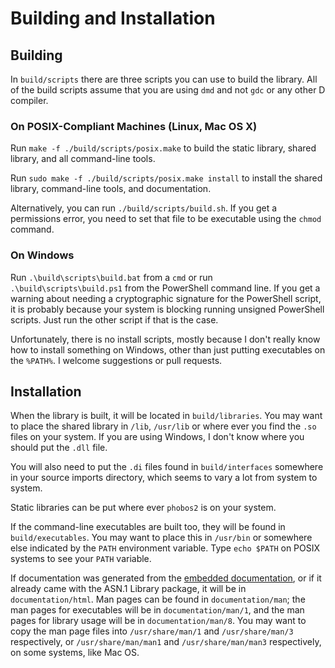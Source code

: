 # Building and Installation

## Building

In `build/scripts` there are three scripts you can use to build the library.
All of the build scripts assume that you are using `dmd` and not `gdc` or
any other D compiler.

### On POSIX-Compliant Machines (Linux, Mac OS X)

Run `make -f ./build/scripts/posix.make` to build the static library,
shared library, and all command-line tools.

Run `sudo make -f ./build/scripts/posix.make install` to install the
shared library, command-line tools, and documentation.

Alternatively, you can run `./build/scripts/build.sh`.
If you get a permissions error, you need to set that file to be executable
using the `chmod` command.

### On Windows

Run `.\build\scripts\build.bat` from a `cmd` or run `.\build\scripts\build.ps1`
from the PowerShell command line. If you get a warning about needing a
cryptographic signature for the PowerShell script, it is probably because
your system is blocking running unsigned PowerShell scripts. Just run the
other script if that is the case.

Unfortunately, there is no install scripts, mostly because I don't really know
how to install something on Windows, other than just putting executables on the
`%PATH%`. I welcome suggestions or pull requests.

## Installation

When the library is built, it will be located in `build/libraries`. You may
want to place the shared library in `/lib`, `/usr/lib` or where ever you find
the `.so` files on your system. If you are using Windows, I don't know where
you should put the `.dll` file.

You will also need to put the `.di` files found in `build/interfaces` somewhere
in your source imports directory, which seems to vary a lot from system to
system.

Static libraries can be put where ever `phobos2` is on your system.

If the command-line executables are built too, they will be found in
`build/executables`. You may want to place this in `/usr/bin` or somewhere
else indicated by the `PATH` environment variable. Type `echo $PATH` on POSIX
systems to see your `PATH` variable.

If documentation was generated from the
[embedded documentation](https://dlang.org/spec/ddoc.html), or if it already
came with the ASN.1 Library package, it will be in `documentation/html`. Man
pages can be found in `documentation/man`; the man pages for executables will
be in `documentation/man/1`, and the man pages for library usage will be in
`documentation/man/8`. You may want to copy the man page files into
`/usr/share/man/1` and `/usr/share/man/3` respectively, or
`/usr/share/man/man1` and `/usr/share/man/man3` respectively, on some systems,
like Mac OS.